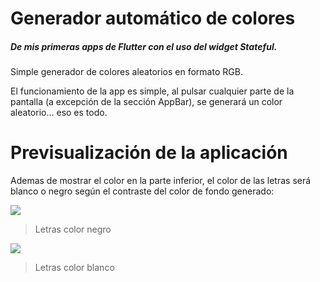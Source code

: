 # Generador automático de colores

##### De mis primeras apps de Flutter con el uso del widget Stateful.

Simple generador de colores aleatorios en formato RGB.

El funcionamiento de la app es simple, al pulsar cualquier parte de la pantalla (a excepción de la sección AppBar), se generará un color aleatorio... eso es todo. 

# Previsualización de la aplicación
Ademas de mostrar el color en la parte inferior, el color de las letras será blanco o negro según el contraste del color de fondo generado:

![](https://i.imgur.com/mzpG56Pl.jpg)
>Letras color negro

![](https://i.imgur.com/VhCHmOJl.jpg)
>Letras color blanco

